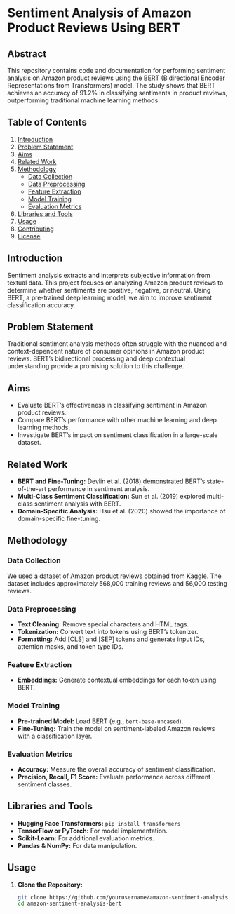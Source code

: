 # Sentiment Analysis of Amazon Product Reviews Using BERT

## Abstract
This repository contains code and documentation for performing sentiment analysis on Amazon product reviews using the BERT (Bidirectional Encoder Representations from Transformers) model. The study shows that BERT achieves an accuracy of 91.2% in classifying sentiments in product reviews, outperforming traditional machine learning methods.

## Table of Contents
1. [Introduction](#introduction)
2. [Problem Statement](#problem-statement)
3. [Aims](#aims)
4. [Related Work](#related-work)
5. [Methodology](#methodology)
   - [Data Collection](#data-collection)
   - [Data Preprocessing](#data-preprocessing)
   - [Feature Extraction](#feature-extraction)
   - [Model Training](#model-training)
   - [Evaluation Metrics](#evaluation-metrics)
6. [Libraries and Tools](#libraries-and-tools)
7. [Usage](#usage)
8. [Contributing](#contributing)
9. [License](#license)

## Introduction
Sentiment analysis extracts and interprets subjective information from textual data. This project focuses on analyzing Amazon product reviews to determine whether sentiments are positive, negative, or neutral. Using BERT, a pre-trained deep learning model, we aim to improve sentiment classification accuracy.

## Problem Statement
Traditional sentiment analysis methods often struggle with the nuanced and context-dependent nature of consumer opinions in Amazon product reviews. BERT’s bidirectional processing and deep contextual understanding provide a promising solution to this challenge.

## Aims
- Evaluate BERT’s effectiveness in classifying sentiment in Amazon product reviews.
- Compare BERT’s performance with other machine learning and deep learning methods.
- Investigate BERT’s impact on sentiment classification in a large-scale dataset.

## Related Work
- **BERT and Fine-Tuning:** Devlin et al. (2018) demonstrated BERT’s state-of-the-art performance in sentiment analysis.
- **Multi-Class Sentiment Classification:** Sun et al. (2019) explored multi-class sentiment analysis with BERT.
- **Domain-Specific Analysis:** Hsu et al. (2020) showed the importance of domain-specific fine-tuning.

## Methodology

### Data Collection
We used a dataset of Amazon product reviews obtained from Kaggle. The dataset includes approximately 568,000 training reviews and 56,000 testing reviews.

### Data Preprocessing
- **Text Cleaning:** Remove special characters and HTML tags.
- **Tokenization:** Convert text into tokens using BERT’s tokenizer.
- **Formatting:** Add [CLS] and [SEP] tokens and generate input IDs, attention masks, and token type IDs.

### Feature Extraction
- **Embeddings:** Generate contextual embeddings for each token using BERT.

### Model Training
- **Pre-trained Model:** Load BERT (e.g., `bert-base-uncased`).
- **Fine-Tuning:** Train the model on sentiment-labeled Amazon reviews with a classification layer.

### Evaluation Metrics
- **Accuracy:** Measure the overall accuracy of sentiment classification.
- **Precision, Recall, F1 Score:** Evaluate performance across different sentiment classes.

## Libraries and Tools
- **Hugging Face Transformers:** `pip install transformers`
- **TensorFlow or PyTorch:** For model implementation.
- **Scikit-Learn:** For additional evaluation metrics.
- **Pandas & NumPy:** For data manipulation.

## Usage
1. **Clone the Repository:**
   ```bash
   git clone https://github.com/yourusername/amazon-sentiment-analysis-bert.git
   cd amazon-sentiment-analysis-bert
